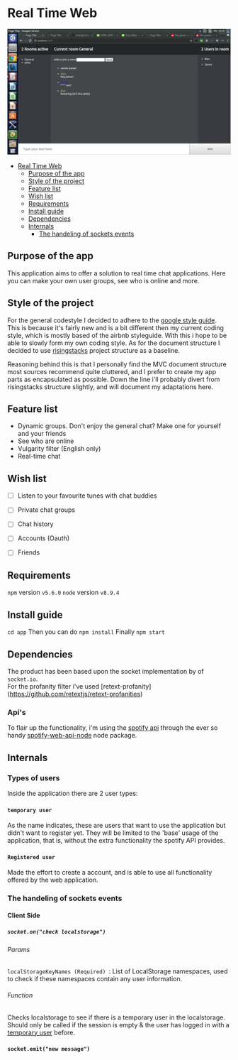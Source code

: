 # Real Time Web
![Main image](main-image.png)
- [Real Time Web](#real-time-web)
    - [Purpose of the app](#purpose-of-the-app)
    - [Style of the project](#style-of-the-project)
    - [Feature list](#feature-list)
    - [Wish list](#wish-list)
    - [Requirements](#requirements)
    - [Install guide](#install-guide)
    - [Dependencies](#dependencies)
    - [Internals](#internals)
        - [The handeling of sockets events](#the-handeling-of-sockets-events)

## Purpose of the app
This application aims to offer a solution to real time chat applications. Here you can make your own user groups, see who is online and more.

## Style of the project
For the general codestyle I decided to adhere to the [google style guide](https://google.github.io/styleguide/jsguide.html). This is because it's fairly new and is a bit different then my current coding style, which is mostly based of the airbnb styleguide. With this i hope to be able to slowly form my own coding style.
As for the document structure I decided to use [risingstacks](https://blog.risingstack.com/node-hero-node-js-project-structure-tutorial/) project structure as a baseline.   

Reasoning behind this is that I personally find the MVC document structure most sources recommend quite cluttered, and I prefer to create my app parts as encapsulated as possible.  Down the line i'll probably divert from risingstacks structure slightly, and will document my adaptations here. 

## Feature list

- Dynamic groups. Don't enjoy the general chat? Make one for yourself and your friends
- See who are online
- Vulgarity filter (English only)
- Real-time chat


## Wish list

- [ ] Listen to your favourite tunes with chat buddies
- [ ] Private chat groups
- [ ] Chat history
- [ ] Accounts (Oauth)
- [ ] Friends


## Requirements

`npm` version `v5.6.0`
`node` version `v8.9.4`


## Install guide
```cd app```
Then you can do 
```npm install```
Finally
```npm start```

## Dependencies
The product has been based upon the socket implementation by of `socket.io`.  
For the profanity filter i've used [retext-profanity] (https://github.com/retextjs/retext-profanities)

### Api's
To flair up the functionality, i'm using the [spotify api](https://developer.spotify.com/web-api/) through the ever so handy [spotify-web-api-node](https://github.com/thelinmichael/spotify-web-api-node) node package.

## Internals

### Types of users
Inside the application there are 2 user types:

#### `temporary user`
As the name indicates, these are users that want to use the application but didn't want to register yet. They will be limited to the 'base' usage of the application, that is, without the extra functionality the spotify API provides.

#### `Registered user`
Made the effort to create a account, and is able to use all functionality offered by the web application.


### The handeling of sockets events


#### Client Side

##### `socket.on("check localstorage")` 
###### Params
`localStorageKeyNames (Required) `: List of LocalStorage namespaces, used to check if these namespaces contain any user information.  

###### Function
Checks localstorage to see if there is a temporary user in the localstorage. Should only be called if the session is empty & the user has logged in with a [temporary user](#temporary-user) before.

#### `socket.emit("new message")`

